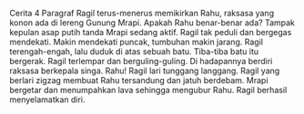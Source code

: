 Cerita 4 Paragraf 
Ragil terus-menerus memikirkan Rahu, raksasa yang konon ada di lereng Gunung Mrapi. Apakah Rahu benar-benar ada? 
Tampak kepulan asap putih tanda Mrapi sedang aktif. Ragil tak peduli dan bergegas mendekati. Makin mendekati puncak, tumbuhan makin jarang. Ragil terengah-engah, lalu duduk di atas sebuah batu.
Tiba-tiba batu itu bergerak. Ragil terlempar dan berguling-guling. Di hadapannya berdiri raksasa berkepala singa. Rahu! 
Ragil lari tunggang langgang. Ragil yang berlari zigzag membuat Rahu tersandung dan jatuh berdebam. Mrapi bergetar dan menumpahkan lava sehingga mengubur Rahu. Ragil berhasil menyelamatkan diri. 
